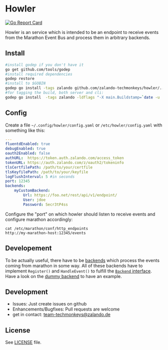 # Howler

[![Go Report Card](http://goreportcard.com/badge/zalando-techmonkeys/howler)](http://goreportcard.com/report/zalando-techmonkeys/howler)

Howler is an service which is intended to be an endpoint to receive events from the Marathon Event Bus and process them in arbitrary backends.

## Install

```bash
#install godep if you don't have it
go get github.com/tools/godep
#install required dependencies
godep restore
#install to $GOBIN
godep go install -tags zalando github.com/zalando-techmonkeys/howler/...
#for tagging the build, both server and cli:
godep go install  -tags zalando -ldflags "-X main.Buildstamp=`date -u '+%Y-%m-%d_%I:%M:%S%p'` -X main.Githash=`git rev-parse HEAD`"   github.com/zalando-techmonkeys/howler/...
```

## Config

Create a file `~/.config/howler/config.yaml` or `/etc/howler/config.yaml` with something like this:

```yaml
---
fluentdEnabled: true
debugEnabled: true
oauth2Enabled: false
authURL:  https://token.auth.zalando.com/access_token
tokenURL: https://auth.zalando.com/z/oauth2/tokeninfo
tlsCertfilePath: /path/to/your/certfile
tlsKeyfilePath: /path/to/your/keyfile
logFlushInterval: 5 #in seconds
port: 12345
backends:
    myCustomBackend:
        Url: https://foo.net/rest/api/v1/endpoint/
        User: jdoe
        Password: Secr3tP4ss
```

Configure the "port" on which howler should listen to receive events and configure marathon accordingly:

    cat /etc/marathon/conf/http_endpoints
    http://my-marathon-host:12345/events

## Developement

To be actually useful, there have to be [backends](./backend) which process the events coming from marathon in some way. All of these backends have to implement `Register()` and `HandleEvent()` to fulfill the [`Backend` interface](backend/backend.go). Have a look on the [dummy backend](backend/dummy.go) to have an example.

## Development
* Issues: Just create issues on github
* Enhancements/Bugfixes: Pull requests are welcome
* get in contact: team-techmonkeys@zalando.de

## License

See [LICENSE](LICENSE) file.
